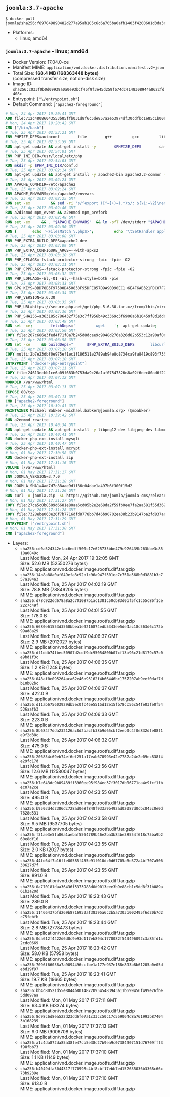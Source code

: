 ## `joomla:3.7-apache`

```console
$ docker pull joomla@sha256:f897049890482d277a95ab105c6c6a705ba0afb1403f4200601d3da3ca53356f
```

-	Platforms:
	-	linux; amd64

### `joomla:3.7-apache` - linux; amd64

-	Docker Version: 17.04.0-ce
-	Manifest MIME: `application/vnd.docker.distribution.manifest.v2+json`
-	Total Size: **168.4 MB (168363448 bytes)**  
	(compressed transfer size, not on-disk size)
-	Image ID: `sha256:c033f0b0d09939a0a0e93bcf45f9f3e45d259f674dc4148308944a862cfd408c`
-	Entrypoint: `["\/entrypoint.sh"]`
-	Default Command: `["apache2-foreground"]`

```dockerfile
# Mon, 24 Apr 2017 19:20:41 GMT
ADD file:712c48086043553b85ffb031d8f6c5de857a2e53974df30cdfbc1e85c1b00a25 in / 
# Mon, 24 Apr 2017 19:20:42 GMT
CMD ["/bin/bash"]
# Tue, 25 Apr 2017 02:53:21 GMT
ENV PHPIZE_DEPS=autoconf 		file 		g++ 		gcc 		libc-dev 		make 		pkg-config 		re2c
# Tue, 25 Apr 2017 02:53:59 GMT
RUN apt-get update && apt-get install -y 		$PHPIZE_DEPS 		ca-certificates 		curl 		libedit2 		libsqlite3-0 		libxml2 		xz-utils 	--no-install-recommends && rm -r /var/lib/apt/lists/*
# Tue, 25 Apr 2017 02:54:01 GMT
ENV PHP_INI_DIR=/usr/local/etc/php
# Tue, 25 Apr 2017 02:54:03 GMT
RUN mkdir -p $PHP_INI_DIR/conf.d
# Tue, 25 Apr 2017 03:02:14 GMT
RUN apt-get update && apt-get install -y apache2-bin apache2.2-common --no-install-recommends && rm -rf /var/lib/apt/lists/*
# Tue, 25 Apr 2017 03:02:23 GMT
ENV APACHE_CONFDIR=/etc/apache2
# Tue, 25 Apr 2017 03:02:24 GMT
ENV APACHE_ENVVARS=/etc/apache2/envvars
# Tue, 25 Apr 2017 03:02:25 GMT
RUN set -ex 		&& sed -ri 's/^export ([^=]+)=(.*)$/: ${\1:=\2}\nexport \1/' "$APACHE_ENVVARS" 		&& . "$APACHE_ENVVARS" 	&& for dir in 		"$APACHE_LOCK_DIR" 		"$APACHE_RUN_DIR" 		"$APACHE_LOG_DIR" 		/var/www/html 	; do 		rm -rvf "$dir" 		&& mkdir -p "$dir" 		&& chown -R "$APACHE_RUN_USER:$APACHE_RUN_GROUP" "$dir"; 	done
# Tue, 25 Apr 2017 03:02:46 GMT
RUN a2dismod mpm_event && a2enmod mpm_prefork
# Tue, 25 Apr 2017 03:02:48 GMT
RUN set -ex 	&& . "$APACHE_ENVVARS" 	&& ln -sfT /dev/stderr "$APACHE_LOG_DIR/error.log" 	&& ln -sfT /dev/stdout "$APACHE_LOG_DIR/access.log" 	&& ln -sfT /dev/stdout "$APACHE_LOG_DIR/other_vhosts_access.log"
# Tue, 25 Apr 2017 03:02:50 GMT
RUN { 		echo '<FilesMatch \.php$>'; 		echo '\tSetHandler application/x-httpd-php'; 		echo '</FilesMatch>'; 		echo; 		echo 'DirectoryIndex disabled'; 		echo 'DirectoryIndex index.php index.html'; 		echo; 		echo '<Directory /var/www/>'; 		echo '\tOptions -Indexes'; 		echo '\tAllowOverride All'; 		echo '</Directory>'; 	} | tee "$APACHE_CONFDIR/conf-available/docker-php.conf" 	&& a2enconf docker-php
# Tue, 25 Apr 2017 03:03:08 GMT
ENV PHP_EXTRA_BUILD_DEPS=apache2-dev
# Tue, 25 Apr 2017 03:03:09 GMT
ENV PHP_EXTRA_CONFIGURE_ARGS=--with-apxs2
# Tue, 25 Apr 2017 03:03:10 GMT
ENV PHP_CFLAGS=-fstack-protector-strong -fpic -fpie -O2
# Tue, 25 Apr 2017 03:03:11 GMT
ENV PHP_CPPFLAGS=-fstack-protector-strong -fpic -fpie -O2
# Tue, 25 Apr 2017 03:03:32 GMT
ENV PHP_LDFLAGS=-Wl,-O1 -Wl,--hash-style=both -pie
# Tue, 25 Apr 2017 03:03:33 GMT
ENV GPG_KEYS=0BD78B5F97500D450838F95DFE857D9A90D90EC1 6E4F6AB321FDC07F2C332E3AC2BF0BC433CFC8B3
# Tue, 25 Apr 2017 03:03:34 GMT
ENV PHP_VERSION=5.6.30
# Tue, 25 Apr 2017 03:03:35 GMT
ENV PHP_URL=https://secure.php.net/get/php-5.6.30.tar.xz/from/this/mirror PHP_ASC_URL=https://secure.php.net/get/php-5.6.30.tar.xz.asc/from/this/mirror
# Tue, 25 Apr 2017 03:03:36 GMT
ENV PHP_SHA256=a363185c786432f75e3c7ff956b49c3369c3f6906a6b10459f8d1ddc22f70805 PHP_MD5=68753955a8964ae49064c6424f81eb3e
# Tue, 25 Apr 2017 03:03:49 GMT
RUN set -xe; 		fetchDeps=' 		wget 	'; 	apt-get update; 	apt-get install -y --no-install-recommends $fetchDeps; 	rm -rf /var/lib/apt/lists/*; 		mkdir -p /usr/src; 	cd /usr/src; 		wget -O php.tar.xz "$PHP_URL"; 		if [ -n "$PHP_SHA256" ]; then 		echo "$PHP_SHA256 *php.tar.xz" | sha256sum -c -; 	fi; 	if [ -n "$PHP_MD5" ]; then 		echo "$PHP_MD5 *php.tar.xz" | md5sum -c -; 	fi; 		if [ -n "$PHP_ASC_URL" ]; then 		wget -O php.tar.xz.asc "$PHP_ASC_URL"; 		export GNUPGHOME="$(mktemp -d)"; 		for key in $GPG_KEYS; do 			gpg --keyserver ha.pool.sks-keyservers.net --recv-keys "$key"; 		done; 		gpg --batch --verify php.tar.xz.asc php.tar.xz; 		rm -r "$GNUPGHOME"; 	fi; 		apt-get purge -y --auto-remove $fetchDeps
# Tue, 25 Apr 2017 03:03:50 GMT
COPY file:207c686e3fed4f71f8a7b245d8dcae9c9048d276a326d82b553c12a90af0c0ca in /usr/local/bin/ 
# Tue, 25 Apr 2017 03:06:58 GMT
RUN set -xe 	&& buildDeps=" 		$PHP_EXTRA_BUILD_DEPS 		libcurl4-openssl-dev 		libedit-dev 		libsqlite3-dev 		libssl-dev 		libxml2-dev 	" 	&& apt-get update && apt-get install -y $buildDeps --no-install-recommends && rm -rf /var/lib/apt/lists/* 		&& export CFLAGS="$PHP_CFLAGS" 		CPPFLAGS="$PHP_CPPFLAGS" 		LDFLAGS="$PHP_LDFLAGS" 	&& docker-php-source extract 	&& cd /usr/src/php 	&& ./configure 		--with-config-file-path="$PHP_INI_DIR" 		--with-config-file-scan-dir="$PHP_INI_DIR/conf.d" 				--disable-cgi 				--enable-ftp 		--enable-mbstring 		--enable-mysqlnd 				--with-curl 		--with-libedit 		--with-openssl 		--with-zlib 				$PHP_EXTRA_CONFIGURE_ARGS 	&& make -j "$(nproc)" 	&& make install 	&& { find /usr/local/bin /usr/local/sbin -type f -executable -exec strip --strip-all '{}' + || true; } 	&& make clean 	&& docker-php-source delete 		&& apt-get purge -y --auto-remove -o APT::AutoRemove::RecommendsImportant=false $buildDeps
# Tue, 25 Apr 2017 03:07:10 GMT
COPY multi:2b7e23dbf0e975ef1ec1f186511e2789ab94e8c8734ca9fa8419c893f7357d6c in /usr/local/bin/ 
# Tue, 25 Apr 2017 03:07:10 GMT
ENTRYPOINT ["docker-php-entrypoint"]
# Tue, 25 Apr 2017 03:07:11 GMT
COPY file:24613ecbb1ce6a09f683b0753da9c26a1af07547326e8a02f6eec80ad6f2774a in /usr/local/bin/ 
# Tue, 25 Apr 2017 03:07:12 GMT
WORKDIR /var/www/html
# Tue, 25 Apr 2017 03:07:13 GMT
EXPOSE 80/tcp
# Tue, 25 Apr 2017 03:07:13 GMT
CMD ["apache2-foreground"]
# Tue, 25 Apr 2017 10:39:41 GMT
MAINTAINER Michael Babker <michael.babker@joomla.org> (@mbabker)
# Tue, 25 Apr 2017 10:39:42 GMT
RUN a2enmod rewrite
# Tue, 25 Apr 2017 10:40:34 GMT
RUN apt-get update && apt-get install -y libpng12-dev libjpeg-dev libmcrypt-dev zip unzip && rm -rf /var/lib/apt/lists/* 	&& docker-php-ext-configure gd --with-png-dir=/usr --with-jpeg-dir=/usr 	&& docker-php-ext-install gd
# Tue, 25 Apr 2017 10:40:41 GMT
RUN docker-php-ext-install mysqli
# Tue, 25 Apr 2017 10:40:47 GMT
RUN docker-php-ext-install mcrypt
# Mon, 01 May 2017 17:30:58 GMT
RUN docker-php-ext-install zip
# Mon, 01 May 2017 17:31:16 GMT
VOLUME [/var/www/html]
# Mon, 01 May 2017 17:31:17 GMT
ENV JOOMLA_VERSION=3.7.0
# Mon, 01 May 2017 17:31:18 GMT
ENV JOOMLA_SHA1=4ad7d7c88aae9d1f86c04dae1a497b6f300f15d2
# Mon, 01 May 2017 17:31:26 GMT
RUN curl -o joomla.zip -SL https://github.com/joomla/joomla-cms/releases/download/${JOOMLA_VERSION}/Joomla_${JOOMLA_VERSION}-Stable-Full_Package.zip 	&& echo "$JOOMLA_SHA1 *joomla.zip" | sha1sum -c - 	&& mkdir /usr/src/joomla 	&& unzip joomla.zip -d /usr/src/joomla 	&& rm joomla.zip 	&& chown -R www-data:www-data /usr/src/joomla
# Mon, 01 May 2017 17:31:27 GMT
COPY file:27ca5c0b8509d6681e80aa6cd05b2e2e68da2f59fb0ee7fa2aa581f55d362b6d in /entrypoint.sh 
# Mon, 01 May 2017 17:31:28 GMT
COPY file:7328ebe063e26f7b7716dfd8778bb7d46b90702ea38b23b9147ba2fd837ac2c1 in /makedb.php 
# Mon, 01 May 2017 17:31:29 GMT
ENTRYPOINT ["/entrypoint.sh"]
# Mon, 01 May 2017 17:31:30 GMT
CMD ["apache2-foreground"]
```

-	Layers:
	-	`sha256:cd0a524342efac6edff500c17e625735bbe479c926439b263bbe3c8518a0849c`  
		Last Modified: Mon, 24 Apr 2017 19:32:05 GMT  
		Size: 52.6 MB (52550276 bytes)  
		MIME: application/vnd.docker.image.rootfs.diff.tar.gzip
	-	`sha256:14b8a88a0af049efa3c92b1c96a947f501ec7c751a568b0d3881b3c757a184a3`  
		Last Modified: Tue, 25 Apr 2017 04:02:19 GMT  
		Size: 78.8 MB (78849205 bytes)  
		MIME: application/vnd.docker.image.rootfs.diff.tar.gzip
	-	`sha256:d78c922dd678a8a2c701087b1ac1381c50cb83d0bf5fc1c55c86f1ce22c7c49f`  
		Last Modified: Tue, 25 Apr 2017 04:01:55 GMT  
		Size: 178.0 B  
		MIME: application/vnd.docker.image.rootfs.diff.tar.gzip
	-	`sha256:6680e61553d3560bbea1e9216874edb5343ee5de4ac18c563d6c172b99ad8a29`  
		Last Modified: Tue, 25 Apr 2017 04:06:37 GMT  
		Size: 2.9 MB (2912027 bytes)  
		MIME: application/vnd.docker.image.rootfs.diff.tar.gzip
	-	`sha256:df1ddb74fbec50907d2cdf9dc95054800b07cf13b96c21d8179c57c0e9bd1f3c`  
		Last Modified: Tue, 25 Apr 2017 04:06:35 GMT  
		Size: 1.2 KB (1248 bytes)  
		MIME: application/vnd.docker.image.rootfs.diff.tar.gzip
	-	`sha256:048af0e095264aca62e46b93162f4b66446bc1757207ab9eef0daf7db10b02bc`  
		Last Modified: Tue, 25 Apr 2017 04:06:37 GMT  
		Size: 422.0 B  
		MIME: application/vnd.docker.image.rootfs.diff.tar.gzip
	-	`sha256:d11ab675603929db5ec0fc46e5515d12e15fb78cc56c54fe03fe0f54536aafb3`  
		Last Modified: Tue, 25 Apr 2017 04:06:33 GMT  
		Size: 223.0 B  
		MIME: application/vnd.docker.image.rootfs.diff.tar.gzip
	-	`sha256:8b684f7dda232126ac8d2bacfb38b9d65cbf2eec0c4f0e832dfe88f1e9f2d38c`  
		Last Modified: Tue, 25 Apr 2017 04:06:32 GMT  
		Size: 475.0 B  
		MIME: application/vnd.docker.image.rootfs.diff.tar.gzip
	-	`sha256:206854c69eb74ef6ef251a17eab670993e42e7782a24e2e09ec838f4e29fc17d`  
		Last Modified: Tue, 25 Apr 2017 04:23:56 GMT  
		Size: 12.6 MB (12580047 bytes)  
		MIME: application/vnd.docker.image.rootfs.diff.tar.gzip
	-	`sha256:b7e643dc9b09439ff3960ee95f984ec37f3017db06771ca4e9fcf1fbec07a2ce`  
		Last Modified: Tue, 25 Apr 2017 04:23:55 GMT  
		Size: 495.0 B  
		MIME: application/vnd.docker.image.rootfs.diff.tar.gzip
	-	`sha256:b9503d4d2386dc728ad0e8f848f933a9b492ad02087d0cbc845c0e0d7628d531`  
		Last Modified: Tue, 25 Apr 2017 04:23:58 GMT  
		Size: 9.5 MB (9537705 bytes)  
		MIME: application/vnd.docker.image.rootfs.diff.tar.gzip
	-	`sha256:f31ae3e5fa86a1aebaf5564789b46e2ba3b84be38554f618c75ba9b260e8df16`  
		Last Modified: Tue, 25 Apr 2017 04:23:55 GMT  
		Size: 2.0 KB (2027 bytes)  
		MIME: application/vnd.docker.image.rootfs.diff.tar.gzip
	-	`sha256:44fd64f7b16ffe80585f455e91f010dc0d67705a6e372a4bf707a50630627d7f`  
		Last Modified: Tue, 25 Apr 2017 04:23:55 GMT  
		Size: 891.0 B  
		MIME: application/vnd.docker.image.rootfs.diff.tar.gzip
	-	`sha256:0a770181daa36436f5373988d0d9013eee3b9e88cb1c5dd8f31b089a61b2a20d`  
		Last Modified: Tue, 25 Apr 2017 18:23:43 GMT  
		Size: 289.0 B  
		MIME: application/vnd.docker.image.rootfs.diff.tar.gzip
	-	`sha256:11466437bfd269b8716952af38395a6c2b5a7303b002495f6d20b7d2c75febfb`  
		Last Modified: Tue, 25 Apr 2017 18:23:44 GMT  
		Size: 2.8 MB (2778473 bytes)  
		MIME: application/vnd.docker.image.rootfs.diff.tar.gzip
	-	`sha256:0da612f4422d6d0c9e93d117eb894c1770082f543496092c3a85fd1c2cdc0669`  
		Last Modified: Tue, 25 Apr 2017 18:23:42 GMT  
		Size: 58.0 KB (57958 bytes)  
		MIME: application/vnd.docker.image.rootfs.diff.tar.gzip
	-	`sha256:7096f66038a7a9094496ccfbe1a177e937e188e893b8b61205a0e05debd19f97`  
		Last Modified: Tue, 25 Apr 2017 18:23:41 GMT  
		Size: 19.7 KB (19665 bytes)  
		MIME: application/vnd.docker.image.rootfs.diff.tar.gzip
	-	`sha256:bb4c80521d55e8044b801487209545483943a11b699456f499e26fbe5dd097aa`  
		Last Modified: Mon, 01 May 2017 17:37:11 GMT  
		Size: 63.4 KB (63374 bytes)  
		MIME: application/vnd.docker.image.rootfs.diff.tar.gzip
	-	`sha256:8d98c6d8ea522d23dd6fe7a1c33cc50c17c559064d8a761993b874043b168239`  
		Last Modified: Mon, 01 May 2017 17:37:13 GMT  
		Size: 9.0 MB (9006708 bytes)  
		MIME: application/vnd.docker.image.rootfs.diff.tar.gzip
	-	`sha256:a1c4da872da85a38fe47cb5e38c27b9ea9c07384907151d76709fff3f98fbb73`  
		Last Modified: Mon, 01 May 2017 17:37:10 GMT  
		Size: 1.1 KB (1149 bytes)  
		MIME: application/vnd.docker.image.rootfs.diff.tar.gzip
	-	`sha256:b4049dfa5044317f770998c4bf8cbf17ebb7ed152635036b3368c66c73b9239e`  
		Last Modified: Mon, 01 May 2017 17:37:10 GMT  
		Size: 613.0 B  
		MIME: application/vnd.docker.image.rootfs.diff.tar.gzip
